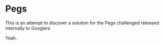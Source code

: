 # Pegs
This is an attempt to discover a solution for the Pegs challenged released internally to Googlers

Yeah.
